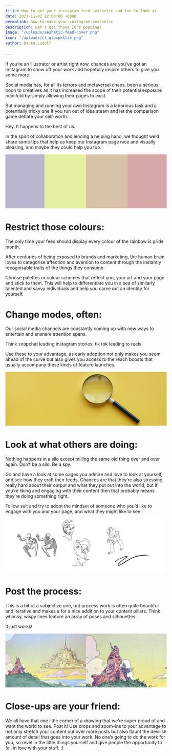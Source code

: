 ```yaml
---
title: How to get your instagram feed aesthetic and fun to look at
date: 2021-11-02 22:00:00 +0000
permalink: how-to-make-your-instagram-aesthetic
description: Let's get those IG's popping!
image: "/uploads/aeshetic-feed-cover.png"
icon: "/uploads/cf_gtpxpkktze.png"
author: Dante Ludolf

---
```

If you’re an illustrator or artist right now, chances are you’ve got an Instagram to show off your work and hopefully inspire others to give you some more.

Social media has, for all its terrors and metaversal chaos, been a serious boon to creatives as it has increased the scope of their potential exposure manifold by simply allowing their pages to _exist_.

But managing and running your own Instagram is a laborious task and a potentially tricky one if you run out of idea steam and let the comparison game deflate your self-worth.

Hey. It happens to the best of us.

In the spirit of collaboration and lending a helping hand, we thought we’d share some tips that help us keep our Instagram page nice and visually pleasing, and maybe they could help you too.

![Colour palette selection](/uploads/cf_gyvpatmvra.png)

# Restrict those colours:

The only time your feed should display every colour of the rainbow is pride month.

After centuries of being exposed to brands and marketing, the human brain loves to categorise affection and aversion to content through the instantly recognisable traits of the things they consume.

Choose palettes or colour schemes that reflect you, your art and your page and stick to them. This will help to differentiate you in a sea of similarly talented and savvy individuals and help you carve out an identity for yourself.

# Change modes, often:

Our social media channels are constantly coming up with new ways to entertain and ensnare attention spans.

Think snapchat leading instagram stories, tik tok leading to reels.

Use these to your advantage, as early adoption not only makes you seem ahead of the curve but also gives you access to the reach boosts that usually accompany these kinds of feature launches.

![social media research](/uploads/cf_apmvsycssh.png)

# Look at what others are doing:

Nothing happens in a silo except milling the same old thing over and over again. Don’t be a silo. Be a spy.

Go and have a look at some pages you admire and love to look at yourself, and see how they craft their feeds. Chances are that they're also stressing really hard about their output and what they put out into the world, but if you’re liking and engaging with their content then that probably means they’re doing something right.

Follow suit and try to adopt the mindset of someone who you’d like to engage with you and your page, and what they might like to see.

![process work illustrations](/uploads/cf_bqeanpppeo.png)

# Post the process:

This is a bit of a subjective one, but process work is often quite beautiful and iterative and makes a for a nice addition to your content pillars. Think whimsy, wispy lines feature an array of poses and silhouettes.

It just works!

![close up illustrations moebius](/uploads/cf_yaizmaqsds.png)

# Close-ups are your friend:

We all have that one little corner of a drawing that we’re super proud of and want the world to see. Post it! Use crops and zoom-ins to your advantage to not only stretch your content out over more posts but also flaunt the devilish amount of detail that goes into your work. No one’s going to do the work for you, so revel in the little things yourself and give people the opportunity to fall in love with your stuff. :)